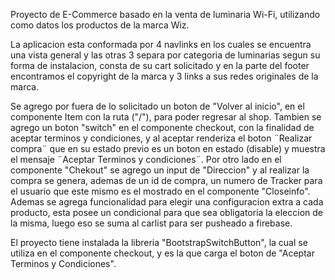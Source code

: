Proyecto de E-Commerce basado en la venta de luminaria Wi-Fi, utilizando como datos los productos de la marca Wiz.

La aplicacion esta conformada por 4 navlinks en los cuales se encuentra una vista general y las otras 3 separa por categoria de luminarias segun su forma de instalacion, consta de su cart solicitado y en la parte del footer encontramos el copyright de la marca y 3 links a sus redes originales de la marca.

Se agrego por fuera de lo solicitado un boton de "Volver al inicio", en el componente Item con la ruta ("/"), para poder regresar al shop. Tambien se agrego un boton "switch" en el componente checkout, con la finalidad de aceptar terminos y condiciones, y al aceptar renderiza el boton ¨Realizar compra¨ que en su estado previo es un boton en estado (disable) y muestra el mensaje ¨Aceptar Terminos y condiciones¨.
Por otro lado en el componente "Chekout" se agrego un input de "Direccion" y al realizar la compra se genera, ademas de un id de compra, un numero de Tracker para el usuario que este mismo es el mostrado en el componente "Closeinfo".
Ademas se agrega funcionalidad para elegir una configuracion extra a cada producto, esta posee un condicional para que sea obligatoria la eleccion de la misma, luego eso se suma al carlist para ser pusheado a firebase.

El proyecto tiene instalada la libreria "BootstrapSwitchButton", la cual se utiliza en el componente checkout, y es la que carga el boton de "Aceptar Terminos y Condiciones".

